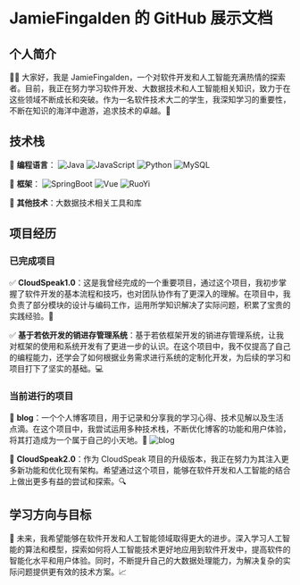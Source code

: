 # JamieFingalden 的 GitHub 展示文档

## 个人简介

👋🏻 大家好，我是 JamieFingalden，一个对软件开发和人工智能充满热情的探索者。目前，我正在努力学习软件开发、大数据技术和人工智能相关知识，致力于在这些领域不断成长和突破。作为一名软件技术大二的学生，我深知学习的重要性，不断在知识的海洋中遨游，追求技术的卓越。🌟

## 技术栈

🔧 **编程语言**：
![Java](https://img.shields.io/badge/Java-brightgreen)
![JavaScript](https://img.shields.io/badge/JavaScript-yellow)
![Python](https://img.shields.io/badge/Python-blue)
![MySQL](https://img.shields.io/badge/MySQL-orange)

🔧 **框架**：
![SpringBoot](https://img.shields.io/badge/SpringBoot-green)
![Vue](https://img.shields.io/badge/Vue-purple)
![RuoYi](https://img.shields.io/badge/RuoYi-blue)

🔧 **其他技术**：大数据技术相关工具和库

## 项目经历

### 已完成项目

✅ **CloudSpeak1.0**：这是我曾经完成的一个重要项目，通过这个项目，我初步掌握了软件开发的基本流程和技巧，也对团队协作有了更深入的理解。在项目中，我负责了部分模块的设计与编码工作，运用所学知识解决了实际问题，积累了宝贵的实践经验。🚀

✅ **基于若依开发的销进存管理系统**：基于若依框架开发的销进存管理系统，让我对框架的使用和系统开发有了更进一步的认识。在这个项目中，我不仅提高了自己的编程能力，还学会了如何根据业务需求进行系统的定制化开发，为后续的学习和项目打下了坚实的基础。💻

### 当前进行的项目

🚧 **blog**：一个个人博客项目，用于记录和分享我的学习心得、技术见解以及生活点滴。在这个项目中，我尝试运用多种技术栈，不断优化博客的功能和用户体验，将其打造成为一个属于自己的小天地。📝 ![blog](https://github.com/JamieFingalden/blog)

🚧 **CloudSpeak2.0**：作为 CloudSpeak 项目的升级版本，我正在努力为其注入更多新功能和优化现有架构。希望通过这个项目，能够在软件开发和人工智能的结合上做出更多有益的尝试和探索。🔍

## 学习方向与目标

🎯 未来，我希望能够在软件开发和人工智能领域取得更大的进步。深入学习人工智能的算法和模型，探索如何将人工智能技术更好地应用到软件开发中，提高软件的智能化水平和用户体验。同时，不断提升自己的大数据处理能力，为解决复杂的实际问题提供更有效的技术方案。📈
